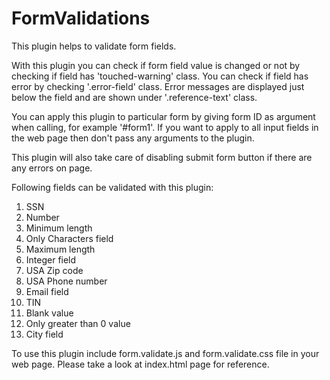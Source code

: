 # FormValidations
This plugin helps to validate  form fields.

With this plugin you can check if form field value is changed or not by checking if field has 'touched-warning' class. You can check if field has error by checking '.error-field' class. Error messages are displayed just below the field and are shown under '.reference-text' class. 

You can apply this plugin to particular form by giving form ID as argument when calling, for example '#form1'. If you want to apply to all input fields in the web page then don't pass any arguments to the plugin.

This plugin will also take care of disabling submit form button if there are any errors on page.

Following fields can be validated with this plugin:
1. SSN
2. Number
3. Minimum length
4. Only Characters field
5. Maximum length
6. Integer field
7. USA Zip code 
8. USA Phone number
9. Email field
10. TIN
11. Blank value
12. Only greater than 0 value
13. City field

To use this plugin include form.validate.js and form.validate.css file in your web page. Please take a look at index.html page for reference.


